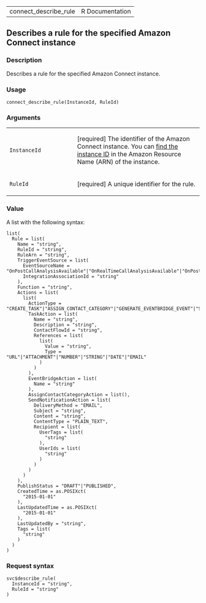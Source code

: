 <table style="width: 100%;">
<tbody>
<tr class="odd">
<td>connect_describe_rule</td>
<td style="text-align: right;">R Documentation</td>
</tr>
</tbody>
</table>

## Describes a rule for the specified Amazon Connect instance

### Description

Describes a rule for the specified Amazon Connect instance.

### Usage

    connect_describe_rule(InstanceId, RuleId)

### Arguments

<table>
<colgroup>
<col style="width: 35%" />
<col style="width: 65%" />
</colgroup>
<tbody>
<tr class="odd">
<td><code id="connect_describe_rule_:_InstanceId">InstanceId</code></td>
<td><p>[required] The identifier of the Amazon Connect instance. You can
<a
href="https://docs.aws.amazon.com/connect/latest/adminguide/find-instance-arn.html">find
the instance ID</a> in the Amazon Resource Name (ARN) of the
instance.</p></td>
</tr>
<tr class="even">
<td><code id="connect_describe_rule_:_RuleId">RuleId</code></td>
<td><p>[required] A unique identifier for the rule.</p></td>
</tr>
</tbody>
</table>

### Value

A list with the following syntax:

    list(
      Rule = list(
        Name = "string",
        RuleId = "string",
        RuleArn = "string",
        TriggerEventSource = list(
          EventSourceName = "OnPostCallAnalysisAvailable"|"OnRealTimeCallAnalysisAvailable"|"OnPostChatAnalysisAvailable"|"OnZendeskTicketCreate"|"OnZendeskTicketStatusUpdate"|"OnSalesforceCaseCreate"|"OnContactEvaluationSubmit",
          IntegrationAssociationId = "string"
        ),
        Function = "string",
        Actions = list(
          list(
            ActionType = "CREATE_TASK"|"ASSIGN_CONTACT_CATEGORY"|"GENERATE_EVENTBRIDGE_EVENT"|"SEND_NOTIFICATION",
            TaskAction = list(
              Name = "string",
              Description = "string",
              ContactFlowId = "string",
              References = list(
                list(
                  Value = "string",
                  Type = "URL"|"ATTACHMENT"|"NUMBER"|"STRING"|"DATE"|"EMAIL"
                )
              )
            ),
            EventBridgeAction = list(
              Name = "string"
            ),
            AssignContactCategoryAction = list(),
            SendNotificationAction = list(
              DeliveryMethod = "EMAIL",
              Subject = "string",
              Content = "string",
              ContentType = "PLAIN_TEXT",
              Recipient = list(
                UserTags = list(
                  "string"
                ),
                UserIds = list(
                  "string"
                )
              )
            )
          )
        ),
        PublishStatus = "DRAFT"|"PUBLISHED",
        CreatedTime = as.POSIXct(
          "2015-01-01"
        ),
        LastUpdatedTime = as.POSIXct(
          "2015-01-01"
        ),
        LastUpdatedBy = "string",
        Tags = list(
          "string"
        )
      )
    )

### Request syntax

    svc$describe_rule(
      InstanceId = "string",
      RuleId = "string"
    )
